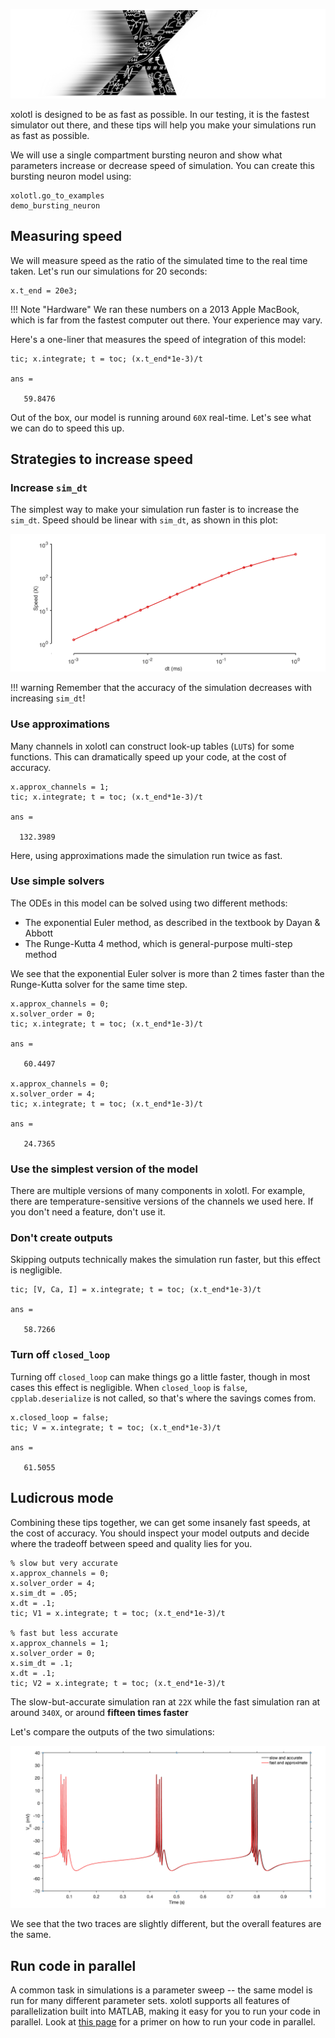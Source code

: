 ![](../images/Xspeed.jpg)

xolotl is designed to be as fast as possible. In our testing, it is the fastest simulator out there, and these tips will help you make your simulations run as fast as possible. 

We will use a single compartment bursting neuron and show what parameters increase or decrease speed of simulation. You can create this bursting neuron model using:

```
xolotl.go_to_examples
demo_bursting_neuron
```

## Measuring speed

We will measure speed as the ratio of the simulated time to the real time taken. Let's run our simulations for 20 seconds:

```
x.t_end = 20e3;
```

!!! Note "Hardware"
    We ran these numbers on a 2013 Apple MacBook, which is far from the fastest computer out there. Your experience may vary. 

Here's a one-liner that measures the speed of integration of this model:

```
tic; x.integrate; t = toc; (x.t_end*1e-3)/t

ans =

   59.8476
```

Out of the box, our model is running around `60X` real-time. Let's see what we can do to speed this up. 

## Strategies to increase speed

### Increase `sim_dt`

The simplest way to make your simulation run faster is to increase the `sim_dt`. Speed should be linear with `sim_dt`, as shown in this plot:

![](../images/speed.png)

!!! warning 
     Remember that the accuracy of the simulation decreases with increasing `sim_dt`!

### Use approximations 


Many channels in xolotl can construct look-up tables (`LUT`s) for some functions. This can dramatically speed up your code, at the cost of accuracy. 

```
x.approx_channels = 1;
tic; x.integrate; t = toc; (x.t_end*1e-3)/t

ans =

  132.3989
```

Here, using approximations made the simulation run twice as fast. 


### Use simple solvers

The ODEs in this model can be solved using two different methods:

* The exponential Euler method, as described in the textbook by Dayan & Abbott
* The Runge-Kutta 4 method, which is general-purpose multi-step method

We see that the exponential Euler solver is more than 2 times faster than the Runge-Kutta solver for the same time step. 


```
x.approx_channels = 0;
x.solver_order = 0;
tic; x.integrate; t = toc; (x.t_end*1e-3)/t

ans =

   60.4497

x.approx_channels = 0;
x.solver_order = 4;
tic; x.integrate; t = toc; (x.t_end*1e-3)/t

ans =

   24.7365

```

### Use the simplest version of the model 

There are multiple versions of many components in xolotl. For example, there are temperature-sensitive versions of the channels we used here. If you don't need a feature, don't use it. 


### Don't create outputs


Skipping outputs technically makes the simulation run faster, but this effect is negligible. 


```
tic; [V, Ca, I] = x.integrate; t = toc; (x.t_end*1e-3)/t

ans =

   58.7266
```


### Turn off `closed_loop`

Turning off `closed_loop` can make things go a little faster, though in most cases this effect is negligible. When `closed_loop` is `false`, `cpplab.deserialize` is not called, so that's where the savings comes from. 

```
x.closed_loop = false;
tic; V = x.integrate; t = toc; (x.t_end*1e-3)/t

ans =

   61.5055
```

## Ludicrous mode

Combining these tips together, we can get some insanely fast speeds, at the cost of accuracy. You should inspect your model outputs and decide where the tradeoff between speed and quality lies for you. 

```
% slow but very accurate
x.approx_channels = 0;
x.solver_order = 4;
x.sim_dt = .05;
x.dt = .1;
tic; V1 = x.integrate; t = toc; (x.t_end*1e-3)/t

% fast but less accurate
x.approx_channels = 1;
x.solver_order = 0;
x.sim_dt = .1;
x.dt = .1;
tic; V2 = x.integrate; t = toc; (x.t_end*1e-3)/t

```

The slow-but-accurate simulation ran at `22X` while the fast simulation ran at around `340X`, or around **fifteen times faster**

Let's compare the outputs of the two simulations:

![](../images/speed-comparison.png)

We see that the two traces are slightly different, but the overall features are the same. 


## Run code in parallel

A common task in simulations is a parameter sweep -- the same model is run for many different parameter sets. xolotl supports all features of parallelization built into MATLAB, making it easy for you to run your code in parallel. Look at [this page](https://xolotl.readthedocs.io/en/master/how-to/run-simulations-in-parallel/) for a primer on how to run your code in parallel. 

